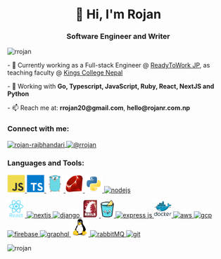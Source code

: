 <h1 align="center">👋 Hi, I'm Rojan</h1>
<h3 align="center">Software Engineer and Writer</h3>
<p align="left">
  <img src="https://komarev.com/ghpvc/?username=rrojan&label=Profile%20views&color=0e75b6&style=flat" alt="rrojan" />
</p>
<p>- 🔭 Currently working as a Full-stack Engineer @ <a href="https://readytowork.jp/">ReadyToWork JP</a>, as teaching faculty @ <a href="https://kingscollege.edu.np">Kings College Nepal</a></p>
<p>- 💬 Working with <b>Go, Typescript, JavaScript, Ruby, React, NextJS and Python</b> </p>
<p>- 📫 Reach me at: <b>rrojan20@gmail.com</b>, <b>hello@rojanr.com.np</b></p>

<h3 align="left">Connect with me:</h3>
<p align="left">
  <a href="https://linkedin.com/in/rojan-rajbhandari" target="blank">
    <img align="center" src="https://raw.githubusercontent.com/rahuldkjain/github-profile-readme-generator/master/src/images/icons/Social/linked-in-alt.svg" alt="rojan-rajbhandari" height="30" width="40" />
  </a>
  <a href="https://medium.com/@rrojan" target="blank">
    <img align="center" src="https://raw.githubusercontent.com/rahuldkjain/github-profile-readme-generator/master/src/images/icons/Social/medium.svg" alt="@rrojan" height="30" width="40" />
  </a>
</p>

<h3 align="left">Languages and Tools:</h3>
<p align="left">
  <a href="https://developer.mozilla.org/en-US/docs/Web/JavaScript" target="_blank" rel="noreferrer">
    <img src="https://raw.githubusercontent.com/devicons/devicon/master/icons/javascript/javascript-original.svg" alt="javascript" width="40" height="40" />
  </a>
  <a href="https://www.typescriptlang.org/" target="_blank" rel="noreferrer">
    <img src="https://raw.githubusercontent.com/devicons/devicon/master/icons/typescript/typescript-original.svg" alt="typescript" width="40" height="40" />
  </a>
  <a href="https://golang.org" target="_blank" rel="noreferrer">
    <img src="https://raw.githubusercontent.com/devicons/devicon/master/icons/go/go-original.svg" alt="go" width="40" height="40" />
  </a>
  <a href="https://www.ruby-lang.org/en/" target="_blank" rel="noreferrer">
    <img src="https://raw.githubusercontent.com/devicons/devicon/master/icons/ruby/ruby-original.svg" alt="ruby" width="40" height="40" />
  </a>
  <a href="https://www.python.org" target="_blank" rel="noreferrer">
    <img src="https://raw.githubusercontent.com/devicons/devicon/master/icons/python/python-original.svg" alt="python" width="40" height="40" />
  </a>
  <a href="https://nodejs.org" target="_blank" rel="noreferrer">
    <img src="https://cdn.freebiesupply.com/logos/large/2x/nodejs-1-logo-png-transparent.png" alt="nodejs" width="40" height="24" />
  </a>
</p>
<p align="left">
  <a href="https://reactjs.org/" target="_blank" rel="noreferrer">
    <img src="https://raw.githubusercontent.com/devicons/devicon/master/icons/react/react-original-wordmark.svg" alt="react" width="40" height="40" />
  </a>
  <a href="https://nextjs.org/" target="_blank" rel="noreferrer">
    <img src="https://miro.medium.com/max/1400/1*iXsCHAHPN7xFAWuuWjE6-Q.png" alt="nextjs" width="40" height="40" />
  </a>
  <a href="https://www.djangoproject.com/" target="_blank" rel="noreferrer">
    <img src="https://cdn.worldvectorlogo.com/logos/django.svg" alt="django" width="40" height="40" />
  </a>
  <a href="https://rubyonrails.org" target="_blank" rel="noreferrer">
    <img src="https://raw.githubusercontent.com/devicons/devicon/master/icons/rails/rails-original-wordmark.svg" alt="rails" width="40" height="40" />
  </a>
  <a href="https://gin-gonic.com/" target="_blank" rel="noreferrer">
    <img src="https://raw.githubusercontent.com/gin-gonic/logo/master/color.png" alt="gin framework" width="30" height="40" />
  </a>
  <a href="https://expressjs.com/" target="_blank" rel="noreferrer">
    <img src="https://adware-technologies.s3.amazonaws.com/uploads/technology/thumbnail/20/express-js.png" alt="express js" width="40" height="40" />
  </a>
  <a href="https://www.docker.com/" target="_blank" rel="noreferrer">
    <img src="https://raw.githubusercontent.com/devicons/devicon/master/icons/docker/docker-original-wordmark.svg" alt="docker" width="40" height="40" />
  </a>
  <a href="https://aws.amazon.com" target="_blank" rel="noreferrer">
    <img src="https://www.svgrepo.com/show/331300/aws.svg" alt="aws" width="40" height="40" />
  </a>
  <a href="https://cloud.google.com" target="_blank" rel="noreferrer">
    <img src="https://www.vectorlogo.zone/logos/google_cloud/google_cloud-icon.svg" alt="gcp" width="40" height="40" />
  </a>
  <a href="https://firebase.google.com/" target="_blank" rel="noreferrer">
    <img src="https://www.vectorlogo.zone/logos/firebase/firebase-icon.svg" alt="firebase" width="40" height="40" />
  </a>
  <a href="https://graphql.org" target="_blank" rel="noreferrer">
    <img src="https://www.vectorlogo.zone/logos/graphql/graphql-icon.svg" alt="graphql" width="40" height="40" />
  </a>
  <a href="https://www.linux.org/" target="_blank" rel="noreferrer">
    <img src="https://raw.githubusercontent.com/devicons/devicon/master/icons/linux/linux-original.svg" alt="linux" width="40" height="40" />
  </a>
  <a href="https://www.rabbitmq.com" target="_blank" rel="noreferrer">
    <img src="https://www.vectorlogo.zone/logos/rabbitmq/rabbitmq-icon.svg" alt="rabbitMQ" width="40" height="40" />
  </a>
  <a href="https://git-scm.com/" target="_blank" rel="noreferrer">
    <img src="https://www.vectorlogo.zone/logos/git-scm/git-scm-icon.svg" alt="git" width="40" height="40" />
  </a>
</p>
<p>
  <img align="center" src="https://github-readme-stats.vercel.app/api/top-langs?username=rrojan&show_icons=true&theme=dark&locale=en&layout=compact" alt="rrojan" />
</p>
